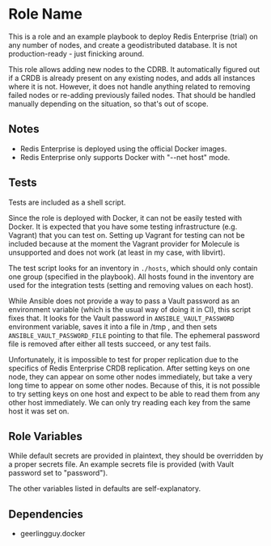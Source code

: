 Role Name
=========

This is a role and an example playbook to deploy Redis Enterprise (trial) on any number of nodes, and create a geodistributed database. It is not production-ready - just finicking around.

This role allows adding new nodes to the CDRB. It automatically figured out if a CRDB is already present on any existing nodes, and adds all instances where it is not. However, it does not handle anything related to removing failed nodes or re-adding previously failed nodes. That should be handled manually depending on the situation, so that's out of scope.

Notes
-----

- Redis Enterprise is deployed using the official Docker images.
- Redis Enterprise only supports Docker with "--net host" mode.

Tests
-----

Tests are included as a shell script.

Since the role is deployed with Docker, it can not be easily tested with Docker. It is expected that you have some testing infrastructure (e.g. Vagrant) that you can test on. Setting up Vagrant for testing can not be included because at the moment the Vagrant provider for Molecule is unsupported and does not work (at least in my case, with libvirt).

The test script looks for an inventory in `./hosts`, which should only contain one group (specified in the playbook). All hosts found in the inventory are used for the integration tests (setting and removing values on each host).

While Ansible does not provide a way to pass a Vault password as an environment variable (which is the usual way of doing it in CI), this script fixes that. It looks for the Vault password in `ANSIBLE_VAULT_PASSWORD` environment variable, saves it into a file in /tmp , and then sets `ANSIBLE_VAULT_PASSWORD_FILE` pointing to that file. The ephemeral password file is removed after either all tests succeed, or any test fails.

Unfortunately, it is impossible to test for proper replication due to the specifics of Redis Enterprise CRDB replication. After setting keys on one node, they can appear on some other nodes immediately, but take a very long time to appear on some other nodes. Because of this, it is not possible to try setting keys on one host and expect to be able to read them from any other host immediately. We can only try reading each key from the same host it was set on.

Role Variables
--------------

While default secrets are provided in plaintext, they should be overridden by a proper secrets file. An example secrets file is provided (with Vault password set to "password").

The other variables listed in defaults are self-explanatory.

Dependencies
------------

- geerlingguy.docker
